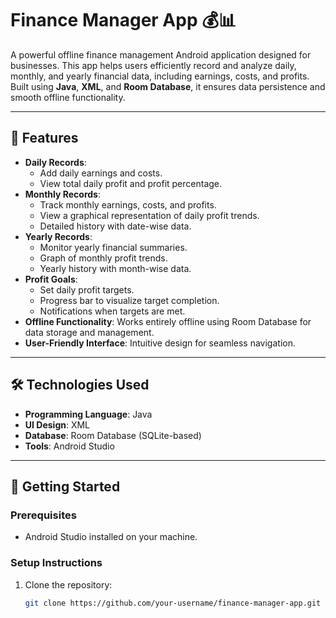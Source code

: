# Finance Manager App 💰📊

A powerful offline finance management Android application designed for businesses. This app helps users efficiently record and analyze daily, monthly, and yearly financial data, including earnings, costs, and profits. Built using **Java**, **XML**, and **Room Database**, it ensures data persistence and smooth offline functionality.

---

## 📱 Features

- **Daily Records**: 
  - Add daily earnings and costs.
  - View total daily profit and profit percentage.
- **Monthly Records**: 
  - Track monthly earnings, costs, and profits.
  - View a graphical representation of daily profit trends.
  - Detailed history with date-wise data.
- **Yearly Records**: 
  - Monitor yearly financial summaries.
  - Graph of monthly profit trends.
  - Yearly history with month-wise data.
- **Profit Goals**: 
  - Set daily profit targets.
  - Progress bar to visualize target completion.
  - Notifications when targets are met.
- **Offline Functionality**: Works entirely offline using Room Database for data storage and management.
- **User-Friendly Interface**: Intuitive design for seamless navigation.

---

## 🛠️ Technologies Used

- **Programming Language**: Java
- **UI Design**: XML
- **Database**: Room Database (SQLite-based)
- **Tools**: Android Studio

---

## 🚀 Getting Started

### Prerequisites
- Android Studio installed on your machine.

### Setup Instructions
1. Clone the repository:
   ```bash
   git clone https://github.com/your-username/finance-manager-app.git
